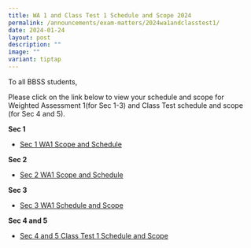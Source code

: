 ```yaml
---
title: WA 1 and Class Test 1 Schedule and Scope 2024
permalink: /announcements/exam-matters/2024wa1andclasstest1/
date: 2024-01-24
layout: post
description: ""
image: ""
variant: tiptap
---
```

<p>To all BBSS students,</p><p>Please click on the link below to view your schedule and scope for Weighted Assessment 1(for Sec 1-3) and Class Test schedule and scope (for Sec 4 and 5).</p><p><strong>Sec 1</strong></p><ul data-tight="true" class="tight"><li><p><a href="/files/Sec_1_WA1_Scope_and_Schedule.pdf" rel="noopener noreferrer nofollow" target="_blank">Sec 1 WA1 Scope and Schedule</a></p></li></ul><p><strong>Sec 2</strong></p><ul data-tight="true" class="tight"><li><p><a href="/files/Sec_2_WA1_Schedule_and_Scope_2024.pdf" rel="noopener noreferrer nofollow" target="_blank">Sec 2 WA1 Scope and Schedule</a></p></li></ul><p><strong>Sec 3</strong></p><ul data-tight="true" class="tight"><li><p><a href="/files/Sec_3_WA1_Schedule_and_Scope_2024.pdf" rel="noopener noreferrer nofollow" target="_blank">Sec 3 WA1 Schedule and Scope</a></p></li></ul><p><strong>Sec 4 and 5</strong></p><ul data-tight="true" class="tight"><li><p><a href="/files/Sec_4_and_5_Class_Test_1_Schedule_and_Scope_2024.pdf" rel="noopener noreferrer nofollow" target="_blank">Sec 4 and 5 Class Test 1 Schedule and Scope</a></p></li></ul><p></p>